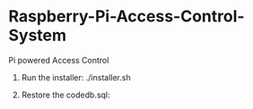 # Raspberry-Pi-Access-Control-System
Pi powered Access Control


1. Run the installer:
     ./installer.sh

2. Restore the codedb.sql:
     

